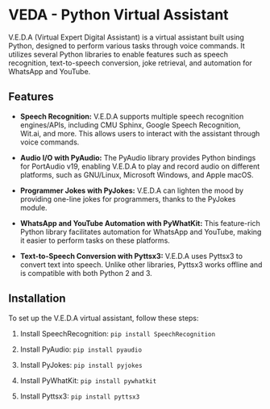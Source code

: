 # VEDA - Python Virtual Assistant

V.E.D.A (Virtual Expert Digital Assistant) is a virtual assistant built using Python, designed to perform various tasks through voice commands. It utilizes several Python libraries to enable features such as speech recognition, text-to-speech conversion, joke retrieval, and automation for WhatsApp and YouTube.

## Features

- **Speech Recognition:** V.E.D.A supports multiple speech recognition engines/APIs, including CMU Sphinx, Google Speech Recognition, Wit.ai, and more. This allows users to interact with the assistant through voice commands.

- **Audio I/O with PyAudio:** The PyAudio library provides Python bindings for PortAudio v19, enabling V.E.D.A to play and record audio on different platforms, such as GNU/Linux, Microsoft Windows, and Apple macOS.

- **Programmer Jokes with PyJokes:** V.E.D.A can lighten the mood by providing one-line jokes for programmers, thanks to the PyJokes module.

- **WhatsApp and YouTube Automation with PyWhatKit:** This feature-rich Python library facilitates automation for WhatsApp and YouTube, making it easier to perform tasks on these platforms.

- **Text-to-Speech Conversion with Pyttsx3:** V.E.D.A uses Pyttsx3 to convert text into speech. Unlike other libraries, Pyttsx3 works offline and is compatible with both Python 2 and 3.

## Installation

To set up the V.E.D.A virtual assistant, follow these steps:

1. Install SpeechRecognition:
``` pip install SpeechRecognition ```


2. Install PyAudio:
```pip install pyaudio ```
   
3. Install PyJokes:
``` pip install pyjokes ```

4. Install PyWhatKit:
``` pip install pywhatkit ```

5. Install Pyttsx3:
``` pip install pyttsx3 ```
